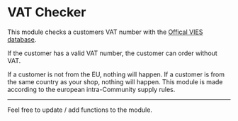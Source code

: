 # VAT Checker

This module checks a customers VAT number with the
[Offical VIES database](https://ec.europa.eu/taxation_customs/vies/).

If the customer has a valid VAT number, the customer can order without VAT.

If a customer is not from the EU, nothing will happen.
If a  customer is from the same country as your shop, nothing will happen.
This module is made according to the european intra-Community supply rules.

---

Feel free to update / add functions to the module.
